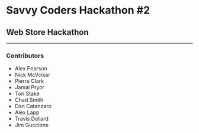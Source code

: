 # Savvy Coders Hackathon \#2
## Web Store Hackathon

---

### Contributors
+ Alex Pearson
+ Nick McVcikar
+ Pierre Clark
+ Jamal Pryor
+ Tori Stake
+ Chad Smith
+ Dan Catanzaro
+ Alex Lapp
+ Travis Dellard
+ Jim Guccione